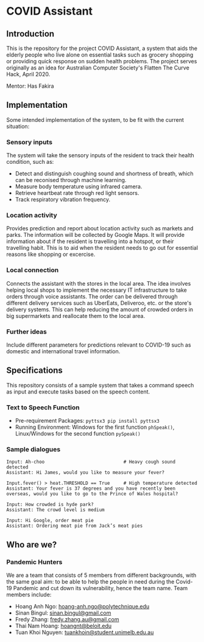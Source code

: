 # COVID Assistant

## Introduction
This is the repository for the project COVID Assistant, a system that aids the elderly people who live alone on essential tasks such as grocery shopping or providing quick response on sudden health problems. The project serves originally as an idea for Australian Computer Society's Flatten The Curve Hack, April 2020.

Mentor: Has Fakira

## Implementation
Some intended implementation of the system, to be fit with the current situation:

### Sensory inputs

The system will take the sensory inputs of the resident to track their health condition, such as:
* Detect and distinguish coughing sound and shortness of breath, which can be reconised through machine learning.
* Measure body temperature using infrared camera.
* Retrieve heartbeat rate through red light sensors.
* Track respiratory vibration frequency.

### Location activity

Provides prediction and report about location activity such as markets and parks. The information will be collected by Google Maps.
It will provide information about if the resident is travelling into a hotspot, or their travelling habit. This is to aid when the resident needs to go out for essential reasons like shopping or excercise.

### Local connection

Connects the assistant with the stores in the local area. The idea involves helping local shops to implement the necessary IT infrastructure to take orders through voice assistants. The order can be delivered through different delivery services such as UberEats, Deliveroo, etc. or the store's delivery systems. This can help reducing the amount of crowded orders in big supermarkets and reallocate them to the local area.
 
### Further ideas
Include different parameters for predictions relevant to COVID-19 such as domestic and international travel information.

## Specifications

This repository consists of a sample system that takes a command speech as input and execute tasks based on the speech content.

### Text to Speech Function

* Pre-requirement Packages: `pyttsx3 pip install pyttsx3`
* Running Environment: Windows for the first function `phSpeak()`, Linux/Windows for the second function `pySpeak()`

### Sample dialogues

```
Input: Ah-choo                             # Heavy cough sound detected
Assistant: Hi James, would you like to measure your fever?

Input.fever() > heat.THRESHOLD == True     # High temperature detected
Assistant: Your fever is 37 degrees and you have recently been overseas, would you like to go to the Prince of Wales hospital?

Input: How crowded is hyde park?
Assistant: The crowd level is medium

Input: Hi Google, order meat pie
Assistant: Ordering meat pie from Jack’s meat pies
```

## Who are we?

### Pandemic Hunters

We are a team that consists of 5 members from different backgrounds, with the same goal aim: to be able to help the people in need during the Covid-19 Pandemic and cut down its vulnerability, hence the team name. Team members include:
* Hoang Anh Ngo: hoang-anh.ngo@polytechnique.edu
* Sinan Bingul: sinan.bingul@gmail.com
* Fredy Zhang: fredy.zhang.au@gmail.com
* Thai Nam Hoang: hoangnt@beloit.edu
* Tuan Khoi Nguyen: tuankhoin@student.unimelb.edu.au

